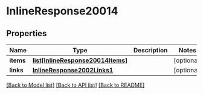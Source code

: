 # InlineResponse20014

## Properties
Name | Type | Description | Notes
------------ | ------------- | ------------- | -------------
**items** | [**list[InlineResponse20014Items]**](InlineResponse20014Items.md) |  | [optional] 
**links** | [**InlineResponse2002Links1**](InlineResponse2002Links1.md) |  | [optional] 

[[Back to Model list]](../README.md#documentation-for-models) [[Back to API list]](../README.md#documentation-for-api-endpoints) [[Back to README]](../README.md)


